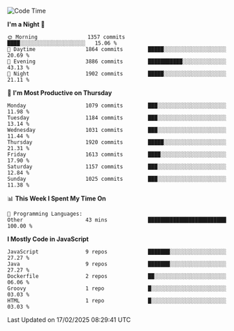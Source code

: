 <!--START_SECTION:waka-->
![Code Time](http://img.shields.io/badge/Code%20Time-1%2C339%20hrs%2015%20mins-blue)

**I'm a Night 🦉** 

```text
🌞 Morning                1357 commits        ████░░░░░░░░░░░░░░░░░░░░░   15.06 % 
🌆 Daytime                1864 commits        █████░░░░░░░░░░░░░░░░░░░░   20.69 % 
🌃 Evening                3886 commits        ███████████░░░░░░░░░░░░░░   43.13 % 
🌙 Night                  1902 commits        █████░░░░░░░░░░░░░░░░░░░░   21.11 % 
```
📅 **I'm Most Productive on Thursday** 

```text
Monday                   1079 commits        ███░░░░░░░░░░░░░░░░░░░░░░   11.98 % 
Tuesday                  1184 commits        ███░░░░░░░░░░░░░░░░░░░░░░   13.14 % 
Wednesday                1031 commits        ███░░░░░░░░░░░░░░░░░░░░░░   11.44 % 
Thursday                 1920 commits        █████░░░░░░░░░░░░░░░░░░░░   21.31 % 
Friday                   1613 commits        ████░░░░░░░░░░░░░░░░░░░░░   17.90 % 
Saturday                 1157 commits        ███░░░░░░░░░░░░░░░░░░░░░░   12.84 % 
Sunday                   1025 commits        ███░░░░░░░░░░░░░░░░░░░░░░   11.38 % 
```


📊 **This Week I Spent My Time On** 

```text
💬 Programming Languages: 
Other                    43 mins             █████████████████████████   100.00 % 
```

**I Mostly Code in JavaScript** 

```text
JavaScript               9 repos             ███████░░░░░░░░░░░░░░░░░░   27.27 % 
Java                     9 repos             ███████░░░░░░░░░░░░░░░░░░   27.27 % 
Dockerfile               2 repos             ██░░░░░░░░░░░░░░░░░░░░░░░   06.06 % 
Groovy                   1 repo              █░░░░░░░░░░░░░░░░░░░░░░░░   03.03 % 
HTML                     1 repo              █░░░░░░░░░░░░░░░░░░░░░░░░   03.03 % 
```




 Last Updated on 17/02/2025 08:29:41 UTC
<!--END_SECTION:waka-->
